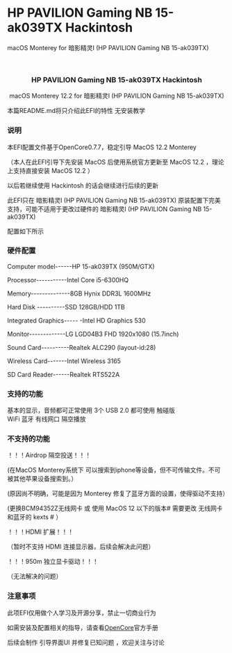 # HP PAVILION Gaming NB 15-ak039TX Hackintosh
 macOS  Monterey for 暗影精灵I (HP PAVILION Gaming NB 15-ak039TX)


<!-- PROJECT SHIELDS -->

<!-- PROJECT LOGO -->
<br />

<p align="center">
  <a href="https://github.com/cauoss4/HP-PAVILION-Gaming-NB-15-ak039TX-Hackintosh/">

  </a>

  <h3 align="center">HP PAVILION Gaming NB 15-ak039TX Hackintosh</h3>
  <p align="center">
    macOS  Monterey 12.2 for 暗影精灵I (HP PAVILION Gaming NB 15-ak039TX)

  </p>

</p>


 本篇README.md将只介绍此EFI的特性 无安装教学
 




### 说明
本EFI配置文件基于OpenCore0.7.7，稳定引导 MacOS 12.2 Monterey

（本人在此EFI引导下先安装 MacOS 后使用系统官方更新至 MacOS 12.2 ，理论上支持直接安装 MacOS 12.2 ）

以后若继续使用 Hackintosh 的话会继续进行后续的更新

此EFI只在 暗影精灵I (HP PAVILION Gaming NB 15-ak039TX) 原装配置下完美支持，可能不适用于更改过硬件的 暗影精灵I (HP PAVILION Gaming NB 15-ak039TX)

配置如下所示


### 硬件配置

Computer model------HP 15-ak039TX (950M/GTX)

Processor-----------Intel Core i5-6300HQ

Memory--------------8GB Hynix DDR3L 1600MHz

Hard Disk	----------SSD 128GB/HDD 1TB

Integrated Graphics-----	-Intel HD Graphics 530

Monitor-------------LG LGD04B3 FHD 1920x1080 (15.7inch)

Sound Card----------Realtek ALC290 (layout-id:28)

Wireless Card-------Intel Wireless 3165

SD Card Reader------Realtek RTS522A


### 支持的功能
基本的显示，音频都可正常使用
3个 USB 2.0 都可使用
触碰版    
WiFi
蓝牙
有线网口
隔空播放



### 不支持的功能

！！！Airdrop 隔空投送！！！
<p>(在MacOS Monterey系统下 可以搜索到iphone等设备，但不可传输文件。不可被其他苹果设备搜索到。）</p>
<p>(原因尚不明确，可能是因为 Monterey 修复了蓝牙方面的设置，使得驱动不支持）</p>
<p>(更换BCM94352Z无线网卡 或 使用 MacOS 12 以下的版本# 需要更改 无线网卡和蓝牙的 kexts # ）</p>



！！！HDMI 扩展！！！

（暂时不支持 HDMI 连接显示器，后续会解决此问题）



！！！950m 独立显卡驱动！！！

（无法解决的问题）




### 注意事项

此项EFI仅用做个人学习及开源分享，禁止一切商业行为

如需安装及配置相关的指导，请查看[OpenCore](https://dortania.github.io/OpenCore-Install-Guide)官方手册

后续会制作 引导界面UI 并修复已知问题 ，欢迎关注与讨论














